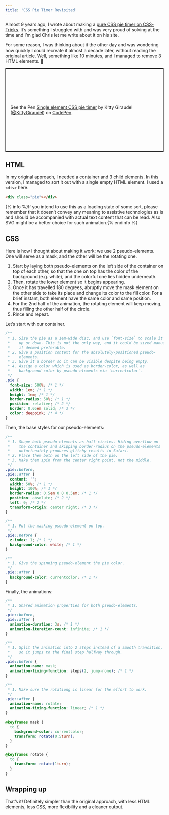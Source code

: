 ```yaml
---
title: 'CSS Pie Timer Revisited'
---
```


Almost 9 years ago, I wrote about making a [pure CSS pie timer on CSS-Tricks](https://css-tricks.com/css-pie-timer/). It’s something I struggled with and was very proud of solving at the time and I’m glad Chris let me write about it on his site.

For some reason, I was thinking about it the other day and was wondering how quickly I could recreate it almost a decade later, without reading the original article. Well, something like 10 minutes, and I managed to remove 3 HTML elements. 💪

<p class="codepen" data-height="265" data-theme-id="light" data-default-tab="css,result" data-user="KittyGiraudel" data-slug-hash="GRrQgYE" style="height: 265px; box-sizing: border-box; display: flex; align-items: center; justify-content: center; border: 2px solid; margin: 1em 0; padding: 1em;" data-pen-title="Single element CSS pie timer">
  <span>See the Pen <a href="https://codepen.io/KittyGiraudel/pen/GRrQgYE">
  Single element CSS pie timer</a> by Kitty Giraudel (<a href="https://codepen.io/KittyGiraudel">@KittyGiraudel</a>)
  on <a href="https://codepen.io">CodePen</a>.</span>
</p>

## HTML

In my original approach, I needed a container and 3 child elements. In this version, I managed to sort it out with a single empty HTML element. I used a `<div>` here.

```html
<div class="pie"></div>
```

{% info %}If you intend to use this as a loading state of some sort, please remember that it doesn’t convey any meaning to assistive technologies as is and should be accompanied with actual text content that can be read. Also SVG might be a better choice for such animation.{% endinfo %}

## CSS

Here is how I thought about making it work: we use 2 pseudo-elements. One will serve as a mask, and the other will be the rotating one.

1. Start by laying both pseudo-elements on the left side of the container on top of each other, so that the one on top has the color of the background (e.g. white), and the colorful one lies hidden underneath.
2. Then, rotate the lower element so it begins appearing.
3. Once it has travelled 180 degrees, abruptly move the mask element on the other side to take its place and change its color to the fill color. For a brief instant, both element have the same color and same position.
4. For the 2nd half of the animation, the rotating element will keep moving, thus filling the other half of the circle.
5. Rince and repeat.

Let’s start with our container.

```css
/**
 * 1. Size the pie as a 1em-wide disc, and use `font-size` to scale it
 *    up or down. This is not the only way, and it could be sized manually 
 *    if deemed preferable.
 * 2. Give a position context for the absolutely-positioned pseudo-
 *    elements.
 * 3. Give it a border so it can be visible despite being empty.
 * 4. Assign a color which is used as border-color, as well as 
 *    background-color by pseudo-elements via `currentcolor`.
 */
.pie {
  font-size: 500%; /* 1 */
  width: 1em; /* 1 */
  height: 1em; /* 1 */
  border-radius: 50%; /* 1 */
  position: relative; /* 2 */
  border: 0.05em solid; /* 3 */
  color: deeppink; /* 4 */
}
```

Then, the base styles for our pseudo-elements:

```css
/**
 * 1. Shape both pseudo-elements as half-circles. Hiding overflow on
 *    the container and skipping border-radius on the pseudo-elements
 *    unfortunately produces glitchy results in Safari.
 * 2. Place them both on the left side of the pie.
 * 3. Make them spin from the center right point, not the middle.
 */
.pie::before,
.pie::after {
  content: '';
  width: 50%; /* 1 */
  height: 100%; /* 1 */
  border-radius: 0.5em 0 0 0.5em; /* 1 */
  position: absolute; /* 2 */
  left: 0; /* 2 */
  transform-origin: center right; /* 3 */
}

/**
 * 1. Put the masking pseudo-element on top.
 */
.pie::before {
  z-index: 1; /* 1 */
  background-color: white; /* 1 */
}

/**
 * 1. Give the spinning pseudo-element the pie color.
 */
.pie::after {
  background-color: currentcolor; /* 1 */
}
```

Finally, the animations:

```css
/**
 * 1. Shared animation properties for both pseudo-elements.
 */
.pie::before,
.pie::after {
  animation-duration: 3s; /* 1 */
  animation-iteration-count: infinite; /* 1 */
}

/**
 * 1. Split the animation into 2 steps instead of a smooth transition,
 *    so it jumps to the final step halfway through.
 */
.pie::before {
  animation-name: mask;
  animation-timing-function: steps(2, jump-none); /* 1 */
}

/**
 * 1. Make sure the rotationg is linear for the effort to work.
 */
.pie::after {
  animation-name: rotate;
  animation-timing-function: linear; /* 1 */
}

@keyframes mask {
  to {
    background-color: currentcolor;
    transform: rotate(0.5turn);
  }
}

@keyframes rotate {
  to {
    transform: rotate(1turn);
  }
}
```

## Wrapping up

That’s it! Definitely simpler than the original approach, with less HTML elements, less CSS, more flexibility and a cleaner output.
